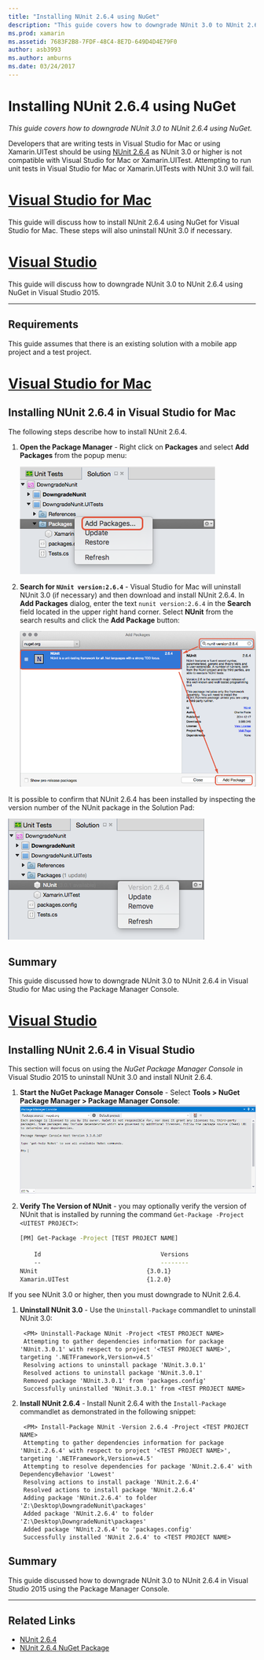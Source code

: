 ```yaml
---
title: "Installing NUnit 2.6.4 using NuGet"
description: "This guide covers how to downgrade NUnit 3.0 to NUnit 2.6.4 using NuGet."
ms.prod: xamarin
ms.assetid: 7683F2B8-7FDF-48C4-8E7D-649D4D4E79F0
author: asb3993
ms.author: amburns
ms.date: 03/24/2017
---
```


# Installing NUnit 2.6.4 using NuGet

_This guide covers how to downgrade NUnit 3.0 to NUnit 2.6.4 using NuGet._

Developers that are writing tests in Visual Studio for Mac or using Xamarin.UITest should be using [NUnit 2.6.4](http://nunit.org/index.php?p=docHome&r=2.6.4) as NUnit 3.0 or higher is not compatible with Visual Studio for Mac or Xamarin.UITest. Attempting to run unit tests in Visual Studio for Mac or Xamarin.UITests with NUnit 3.0 will fail.

# [Visual Studio for Mac](#tab/vsmac)

This guide will discuss how to install NUnit 2.6.4 using NuGet for Visual Studio for Mac. These steps will also uninstall NUnit 3.0 if necessary.

# [Visual Studio](#tab/vswin)

This guide will discuss how to downgrade NUnit 3.0 to NUnit 2.6.4 using NuGet in Visual Studio 2015.

-----

## Requirements

This guide assumes that there is an existing solution with a mobile app project and a test project.

# [Visual Studio for Mac](#tab/vsmac)

## Installing NUnit 2.6.4 in Visual Studio for Mac

The following steps describe how to install NUnit 2.6.4.


1. **Open the Package Manager** - Right click on **Packages** and select **Add Packages** from the popup menu:

	[![](installing-nunit-using-nuget-images/add-packages-xs.png "Right click on Packages and select Add Packages from the popup menu")](installing-nunit-using-nuget-images/add-packages-xs.png#lightbox)
	
1. **Search for `NUnit version:2.6.4`** - Visual Studio for Mac will uninstall NUnit 3.0 (if necessary) and then download and install NUnit 2.6.4. In **Add Packages** dialog, enter the text `nunit version:2.6.4` in the **Search** field located in the upper right hand corner. Select **NUnit** from the search results and click the **Add Package** button:

	[![](installing-nunit-using-nuget-images/nunit-search-xs.png "Select NUnit from the search results and click the Add Package button")](installing-nunit-using-nuget-images/nunit-search-xs.png#lightbox)


It is possible to confirm that NUnit 2.6.4 has been installed by inspecting the version number of the NUnit package in the Solution Pad:

[![](installing-nunit-using-nuget-images/nunit-2-6-4-installed.png "Inspect the version number of the NUnit package in the Solution Pad")](installing-nunit-using-nuget-images/nunit-2-6-4-installed.png#lightbox)

## Summary

This guide discussed how to downgrade NUnit 3.0 to NUnit 2.6.4 in Visual Studio for Mac using the Package Manager Console.


# [Visual Studio](#tab/vswin)

## Installing NUnit 2.6.4 in Visual Studio

This section will focus on using the _NuGet Package Manager Console_ in Visual Studio 2015 to uninstall NUnit 3.0 and install NUnit 2.6.4.


1. **Start the NuGet Package Manager Console** - Select **Tools > NuGet Package Manager > Package Manager Console**: 
	[![](installing-nunit-using-nuget-images/package-manager-console.png "Start the NuGet Package Manager Console - Select Tools  NuGet Package Manager  Package Manager Console")](installing-nunit-using-nuget-images/package-manager-console.png#lightbox)
	
1. **Verify The Version of NUnit** - you may optionally verify the version of NUnit that is installed by running the command `Get-Package -Project <UITEST PROJECT>`:

	```bash
	[PM] Get-Package -Project [TEST PROJECT NAME]
	
		Id                                  Versions                                 ProjectName
		--                                  --------                                 -----------
	NUnit                               {3.0.1}                                  [TEST PROJECT NAME]
	Xamarin.UITest                      {1.2.0}                                  [TEST PROJECT NAME]
	```

If you see NUnit 3.0 or higher, then you must downgrade to NUnit 2.6.4.

1. **Uninstall NUnit 3.0** - Use the `Uninstall-Package` commandlet to uninstall NUnit 3.0:

		<PM> Uninstall-Package NUnit -Project <TEST PROJECT NAME>
		Attempting to gather dependencies information for package 'NUnit.3.0.1' with respect to project '<TEST PROJECT NAME>', targeting '.NETFramework,Version=v4.5'
		Resolving actions to uninstall package 'NUnit.3.0.1'
		Resolved actions to uninstall package 'NUnit.3.0.1'
		Removed package 'NUnit.3.0.1' from 'packages.config'
		Successfully uninstalled 'NUnit.3.0.1' from <TEST PROJECT NAME>

1. **Install NUnit 2.6.4** - Install Nunit 2.6.4 with the `Install-Package` commandlet as demonstrated in the following snippet:

		<PM> Install-Package NUnit -Version 2.6.4 -Project <TEST PROJECT NAME>
		Attempting to gather dependencies information for package 'NUnit.2.6.4' with respect to project '<TEST PROJECT NAME>', targeting '.NETFramework,Version=v4.5'
		Attempting to resolve dependencies for package 'NUnit.2.6.4' with DependencyBehavior 'Lowest'
		Resolving actions to install package 'NUnit.2.6.4'
		Resolved actions to install package 'NUnit.2.6.4'
		Adding package 'NUnit.2.6.4' to folder 'Z:\Desktop\DowngradeNunit\packages'
		Added package 'NUnit.2.6.4' to folder 'Z:\Desktop\DowngradeNunit\packages'
		Added package 'NUnit.2.6.4' to 'packages.config'
		Successfully installed 'NUnit 2.6.4' to <TEST PROJECT NAME>
	
## Summary

This guide discussed how to downgrade NUnit 3.0 to NUnit 2.6.4 in Visual Studio 2015 using the Package Manager Console.

-----

## Related Links

- [NUnit 2.6.4](http://nunit.org/index.php?p=docHome&r=2.6.4)
- [NUnit 2.6.4 NuGet Package](https://www.nuget.org/packages/NUnit/2.6.4)
